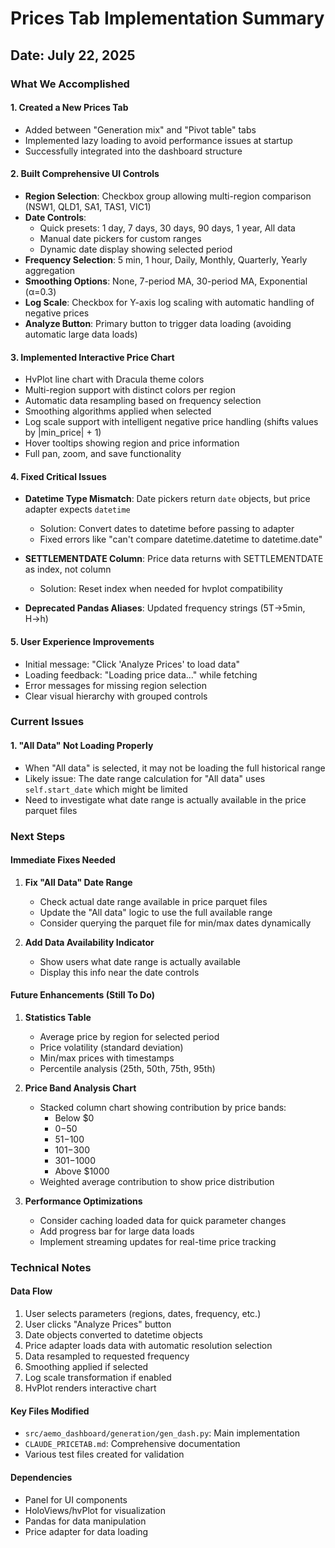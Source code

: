 # Prices Tab Implementation Summary

## Date: July 22, 2025

### What We Accomplished

#### 1. **Created a New Prices Tab**
- Added between "Generation mix" and "Pivot table" tabs
- Implemented lazy loading to avoid performance issues at startup
- Successfully integrated into the dashboard structure

#### 2. **Built Comprehensive UI Controls**
- **Region Selection**: Checkbox group allowing multi-region comparison (NSW1, QLD1, SA1, TAS1, VIC1)
- **Date Controls**: 
  - Quick presets: 1 day, 7 days, 30 days, 90 days, 1 year, All data
  - Manual date pickers for custom ranges
  - Dynamic date display showing selected period
- **Frequency Selection**: 5 min, 1 hour, Daily, Monthly, Quarterly, Yearly aggregation
- **Smoothing Options**: None, 7-period MA, 30-period MA, Exponential (α=0.3)
- **Log Scale**: Checkbox for Y-axis log scaling with automatic handling of negative prices
- **Analyze Button**: Primary button to trigger data loading (avoiding automatic large data loads)

#### 3. **Implemented Interactive Price Chart**
- HvPlot line chart with Dracula theme colors
- Multi-region support with distinct colors per region
- Automatic data resampling based on frequency selection
- Smoothing algorithms applied when selected
- Log scale support with intelligent negative price handling (shifts values by |min_price| + 1)
- Hover tooltips showing region and price information
- Full pan, zoom, and save functionality

#### 4. **Fixed Critical Issues**
- **Datetime Type Mismatch**: Date pickers return `date` objects, but price adapter expects `datetime`
  - Solution: Convert dates to datetime before passing to adapter
  - Fixed errors like "can't compare datetime.datetime to datetime.date"
  
- **SETTLEMENTDATE Column**: Price data returns with SETTLEMENTDATE as index, not column
  - Solution: Reset index when needed for hvplot compatibility
  
- **Deprecated Pandas Aliases**: Updated frequency strings (5T→5min, H→h)

#### 5. **User Experience Improvements**
- Initial message: "Click 'Analyze Prices' to load data"
- Loading feedback: "Loading price data..." while fetching
- Error messages for missing region selection
- Clear visual hierarchy with grouped controls

### Current Issues

#### 1. **"All Data" Not Loading Properly**
- When "All data" is selected, it may not be loading the full historical range
- Likely issue: The date range calculation for "All data" uses `self.start_date` which might be limited
- Need to investigate what date range is actually available in the price parquet files

### Next Steps

#### Immediate Fixes Needed
1. **Fix "All Data" Date Range**
   - Check actual date range available in price parquet files
   - Update the "All data" logic to use the full available range
   - Consider querying the parquet file for min/max dates dynamically

2. **Add Data Availability Indicator**
   - Show users what date range is actually available
   - Display this info near the date controls

#### Future Enhancements (Still To Do)
1. **Statistics Table**
   - Average price by region for selected period
   - Price volatility (standard deviation)
   - Min/max prices with timestamps
   - Percentile analysis (25th, 50th, 75th, 95th)

2. **Price Band Analysis Chart**
   - Stacked column chart showing contribution by price bands:
     - Below $0
     - $0-$50
     - $51-$100
     - $101-$300
     - $301-$1000
     - Above $1000
   - Weighted average contribution to show price distribution

3. **Performance Optimizations**
   - Consider caching loaded data for quick parameter changes
   - Add progress bar for large data loads
   - Implement streaming updates for real-time price tracking

### Technical Notes

#### Data Flow
1. User selects parameters (regions, dates, frequency, etc.)
2. User clicks "Analyze Prices" button
3. Date objects converted to datetime objects
4. Price adapter loads data with automatic resolution selection
5. Data resampled to requested frequency
6. Smoothing applied if selected
7. Log scale transformation if enabled
8. HvPlot renders interactive chart

#### Key Files Modified
- `src/aemo_dashboard/generation/gen_dash.py`: Main implementation
- `CLAUDE_PRICETAB.md`: Comprehensive documentation
- Various test files created for validation

#### Dependencies
- Panel for UI components
- HoloViews/hvPlot for visualization
- Pandas for data manipulation
- Price adapter for data loading